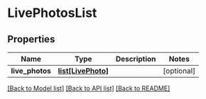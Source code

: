 # LivePhotosList

## Properties
Name | Type | Description | Notes
------------ | ------------- | ------------- | -------------
**live_photos** | [**list[LivePhoto]**](LivePhoto.md) |  | [optional] 

[[Back to Model list]](../README.md#documentation-for-models) [[Back to API list]](../README.md#documentation-for-api-endpoints) [[Back to README]](../README.md)



